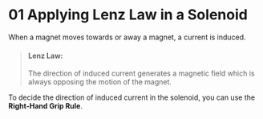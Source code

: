 # 01 Applying Lenz Law in a Solenoid

When a magnet moves towards or away a magnet, a current is induced. 

> #### **Lenz Law:**
>
> The direction of induced current generates a magnetic field which is always opposing the motion of the magnet.

To decide the direction of induced current in the solenoid, you can use the **Right-Hand Grip Rule**.

